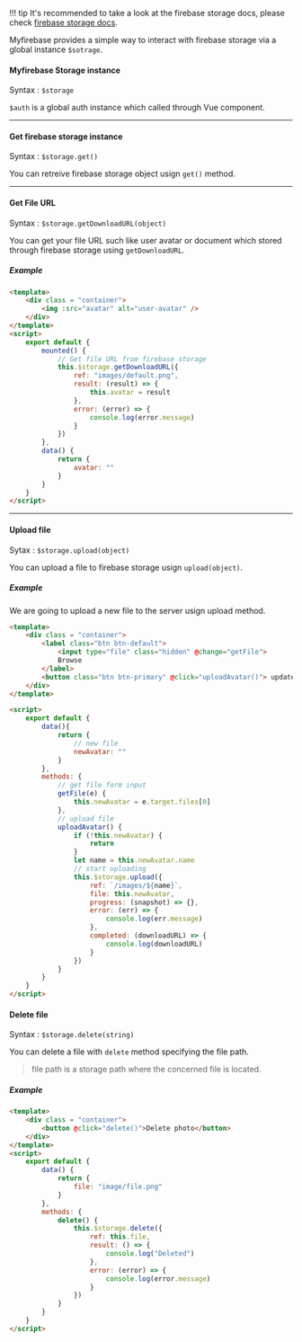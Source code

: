!!! tip
    It's recommended to take a look at the firebase storage docs, please check [firebase storage docs](https://firebase.google.com/docs/storage/web/start).

Myfirebase provides a simple way to interact with firebase storage via a global instance `$sotrage`.

#### Myfirebase Storage instance

Syntax : `$storage`

`$auth` is a global auth instance which called through Vue component.

<hr>

#### Get firebase storage instance

Syntax : `$storage.get()`

You can retreive firebase storage object usign `get()` method.

<hr>

#### Get File URL

Syntax : `$storage.getDownloadURL(object)`

You can get your file URL such like user avatar or document which stored through firebase storage using `getDownloadURL`.

##### Example

```html
<template>
    <div class = "container">
        <img :src="avatar" alt="user-avatar" />
    </div>
</template>
<script>
    export default {
        mounted() {
            // Get file URL from firebase storage
            this.$storage.getDownloadURL({
                ref: "images/default.png",
                result: (result) => {
                    this.avatar = result
                },
                error: (error) => {
                    console.log(error.message)
                }
            })
        },
        data() {
            return {
                avatar: ""
            }
        }
    }
</script>
```

<hr>

#### Upload file

Sytax : `$storage.upload(object)`

You can upload a file to firebase storage usign `upload(object)`.

##### Example

We are going to upload a new file to the server usign upload method.

```html
<template>
    <div class = "container">
        <label class="btn btn-default">
            <input type="file" class="hidden" @change="getFile">
            Browse
        </label>
        <button class="btn btn-primary" @click="uploadAvatar()"> update</i></button>
    </div>
</template>

<script>
    export default {
        data(){
            return {
                // new file
                newAvatar: ""
            }
        },
        methods: {
            // get file form input
            getFile(e) {
                this.newAvatar = e.target.files[0]
            },
            // upload file
            uploadAvatar() {
                if (!this.newAvatar) {
                    return
                }
                let name = this.newAvatar.name
                // start uploading
                this.$storage.upload({
                    ref: `/images/${name}`,
                    file: this.newAvatar,
                    progress: (snapshot) => {},
                    error: (err) => {
                        console.log(err.message)
                    },
                    completed: (downloadURL) => {
                        console.log(downloadURL)
                    }
                })
            }
        }
    }
</script>
```

#### Delete file

Syntax : `$storage.delete(string)`

You can delete a file with `delete` method specifying the file path.

> file path is a storage path where the concerned file is located.

##### Example

```html
<template>
    <div class = "container">
        <button @click="delete()">Delete photo</button>
    </div>
</template>
<script>
    export default {
        data() {
            return {
                file: "image/file.png"
            }
        },
        methods: {
            delete() {
                this.$storage.delete({
                    ref: this.file,
                    result: () => {
                        console.log("Deleted")
                    },
                    error: (error) => {
                        console.log(error.message)
                    }
                })
            }
        }
    }
</script>
```